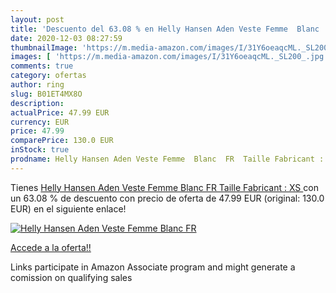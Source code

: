 ```yaml
---
layout: post
title: 'Descuento del 63.08 % en Helly Hansen Aden Veste Femme  Blanc  FR'
date: 2020-12-03 08:27:59
thumbnailImage: 'https://m.media-amazon.com/images/I/31Y6oeaqcML._SL200_.jpg'
images: [ 'https://m.media-amazon.com/images/I/31Y6oeaqcML._SL200_.jpg' ]
comments: true
category: ofertas
author: ring
slug: B01ET4MX8O
description:
actualPrice: 47.99 EUR
currency: EUR
price: 47.99
comparePrice: 130.0 EUR
inStock: true
prodname: Helly Hansen Aden Veste Femme  Blanc  FR  Taille Fabricant : XS 
---
```


Tienes [Helly Hansen Aden Veste Femme  Blanc  FR  Taille Fabricant : XS ](https://www.amazon.fr/dp/B01ET4MX8O/?tag=tolees0d-21) con un 63.08 % de descuento con precio de oferta de 47.99 EUR (original: 130.0 EUR) en el siguiente enlace!

[![Helly Hansen Aden Veste Femme  Blanc  FR](https://m.media-amazon.com/images/I/31Y6oeaqcML._SL200_.jpg)](https://www.amazon.fr/dp/B01ET4MX8O/?tag=tolees0d-21)

[Accede a la oferta!!](https://www.amazon.fr/dp/B01ET4MX8O/?tag=tolees0d-21)

Links participate in Amazon Associate program and might generate a comission on qualifying sales


